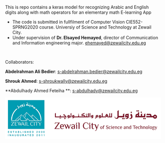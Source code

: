 
This is repo contains a keras model for recognizing Arabic and English digits along with math operators for an elementary math E-learning App
- The code is submitted in fullfilment of Computer Vision CIE552-SPRNG2020 course. Universiy of Science and Technology at Zewail City.
- Under supervision of **Dr. Elsayed Hemayed**, director of Communication and Information engineering major.
ehemayed@zewailcity.edu.eg 
<br>

Collaborators:
 <br>
 
**Abdelrahman Ali Bedier**: s-abdelrahman.bedier@zewailcity.edu.eg 
 <br>
 
**Shrouk Ahmed**: s-shroukwally@zewailcity.edu.eg 
<br>

**Abdulhady Ahmed Feteiha **: s-abdulhady@zewailcity.edu.eg 
<br>

![ZC](ZC.png)
